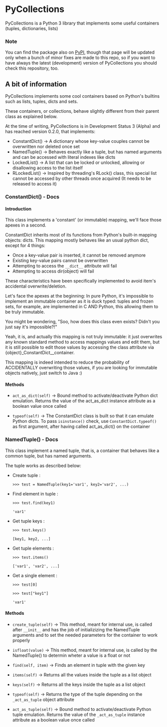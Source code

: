 # PyCollections
PyCollections is a Python 3 library that implements some useful containers (tuples, dictionaries, lists)


### Note

You can find the package also on [PyPI](https://pypi.org/project/PyCollections/), though that page will be updated only when a bunch of minor fixes are made to this repo, so if you want to have always the latest (development) version of PyCollections you should check this repository, too.

## A bit of information

PyCollections implements some cool containers based on Python's builtins such as lists, tuples, dicts and sets.

These containers, or collections, behave slightly different from their parent class as explained below.

At the time of writing, PyCollections is in Development Status 3 (Alpha) and has reached version 0.2.0, that implements:

  - ConstantDict() -> A dictionary whose key-value couples cannot be overwritten nor deleted once set
  - NamedTuple() -> Behaves exactly like a tuple, but has named arguments and can be accessed with literal indexes like dicts
  - LockedList() -> A list that can be locked or unlocked, allowing or disallowing access to the list itself
  - RLockedList() -> Inspired by threading's RLock() class, this special list cannot be accessed by other threads once acquired (It needs to be released to access it)

### ConstantDict() - Docs

#### Introduction

This class implements a 'constant' (or immutable) mapping, we'll face those apexes in a second.

ConstantDict inherits most of its functions from Python's built-in mapping objects: dicts.
This mapping mostly behaves like an usual python dict, except for  4 things:

  - Once a key-value pair is inserted, it cannot be removed anymore
  - Existing key-value pairs cannot be overwritten
  - Attempting to access the `__dict__` attribute will fail
  - Attempting to access dir(object) will fail

These characteristics have been specifically implemented to avoid item's accidental overwrite/deletion.

Let's face the apexes at the beginning: In pure Python, it's impossible to implement an immutable container as it is duck typed: tuples and frozen sets, for example, are implemented in C AND Python, this allowing them to be truly immutable.

You might be wondering, "Soo, how does this class even exists? Didn't you just say it's impossible?!"

Yeah, it is, and actually this mapping is not truly immutable: it just overwrites any known standard method to access mappings values and edit them, but it is still possible to edit those values by accessing the class attribute via {object}_ConstantDict__container.

This mapping is indeed intended to reduce the probability of ACCIDENTALLY overwriting those
values, if you are looking for immutable objects natively, just
switch to Java :)

#### Methods

  - `act_as_dict(self)` -> Bound method to activate/deactivate Python dict emulation. Returns the value of the act_as_dict instance attribute as a boolean value once called
  
  - `typeof(self)` -> The ConstantDict class is built so that it can emulate Python dicts.
    To pass `isinstance()` check, use `ConstantDict.typeof()` as first argument, after having called act_as_dict() on the container

### NamedTuple() - Docs

This class implement a named tuple, that is, a container that behaves like a common tuple, but has named arguments.

The tuple works as described below:

  - Create tuple :
  
    `>>> test = NamedTuple(key1='var1', key2='var2', ...)`

  - Find element in tuple :
  
    `>>> test.find(key1)`
        
        'var1'

  - Get tuple keys :
  
    `>>> test.keys()`
        
        [key1, key2, ...]

  - Get tuple elements :
  
    `>>> test.items()`
        
        ['var1', 'var2', ...]
  
  - Get a single element :
  
    `>>> test[0]`
    
    `>>> test["key1"]`
        
        'var1'
        
#### Methods

  - `create_tuple(self)` -> This method, meant for internal use, is called after `__init__` and has the job of
   initializizing the NamedTuple arguments and to set the needed parameters for the container to work properly
  
  - `isfloat(value)` -> This method, meant for internal use, is called by the NamedTuple() to determin wheter a value is a float or not
  
  - `find(self, item)` -> Finds an element in tuple with the given key

  - `items(self)` -> Returns all the values inside the tuple as a list object
  
  - `keys(self)` -> Returns all the keys inside the tuple as a list object
  
  - `typeof(self)` -> Returns the type of the tuple depending on the `_act_as_tuple` object attribute
  
  - `act_as_tuple(self)` -> Bound method to activate/deactivate Python tuple emulation. Returns the value of the `_act_as_tuple` instance attribute as a boolean value once called
